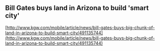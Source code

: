 ## Bill Gates buys land in Arizona to build 'smart city'
  
  [http://www.kgw.com/mobile/article/news/bill-gates-buys-big-chunk-of-land-in-arizona-to-build-smart-city/491135744](http://www.kgw.com/mobile/article/news/bill-gates-buys-big-chunk-of-land-in-arizona-to-build-smart-city/491135744)